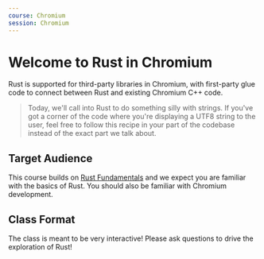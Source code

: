 ```yaml
---
course: Chromium
session: Chromium
---
```


# Welcome to Rust in Chromium

Rust is supported for third-party libraries in Chromium, with first-party glue
code to connect between Rust and existing Chromium C++ code.

> Today, we'll call into Rust to do something silly with strings. If you've got
> a corner of the code where you're displaying a UTF8 string to the user, feel
> free to follow this recipe in your part of the codebase instead of the exact
> part we talk about.

## Target Audience

This course builds on [Rust Fundamentals](welcome-day-1.md) and we expect you
are familiar with the basics of Rust. You should also be familiar with Chromium
development.

## Class Format

The class is meant to be very interactive! Please ask questions to drive the
exploration of Rust!
